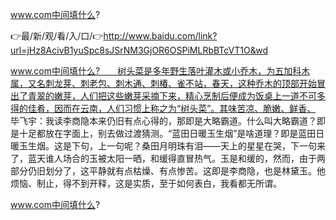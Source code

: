 www.com中间填什么?

👉最/新/观/看/入/口/👉http://www.baidu.com/link?url=jHz8AcivB1yuSpc8sJSrNM3GjOR6OSPiMLRbBTcVT1O&wd

www.com中间填什么?　　树头菜是多年野生落叶灌木或小乔木，为五加科木属，又名刺龙芽、刺老包、刺木通、刺椿、雀不站，春天，这种乔木的顶部开始冒出了青翠的嫩芽，人们把这些嫩芽采摘下来，精心烹制后便成为饭桌上一道不可多得的佳肴，因而在云南，人们习惯上称之为“树头菜”。其味苦凉、脆嫩、鲜香、
　　毕飞宇：我读李商隐本来仍旧有点心得的，那即是大略霸道。什么叫大略霸道？即是十足都放在字面上，别去做过渡猜测。“蓝田日暖玉生烟”是啥道理？即是蓝田日暖玉生烟。这是下句，上一句呢？桑田月明珠有泪——天上的星星在哭，下一句来了，蓝天谁人场合的玉被太阳一晒，和缓得直冒热气。玉是和缓的，然而，由于两部分仍旧划分了，这平静就有点枯燥、有点惨苦。这即是李商隐，也是林黛玉。他烦恼、制止，得不到开释，这是实质，至于如何表白，我看都无所谓。


www.com中间填什么?
